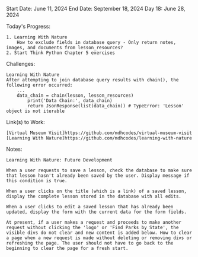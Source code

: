 Start Date: June 11, 2024
End Date: September 18, 2024
Day 18: June 28, 2024

Today's Progress:

    1. Learning With Nature
        How to exclude fields in database query - Only return notes, images, and documents from lesson_resources?
    2. Start Think Python Chapter 5 exercises



Challenges:

    Learning With Nature
    After attempting to join database query results with chain(), the following error occurred:
        ...
        data_chain = chain(lesson, lesson_resources)
            print('Data Chain:', data_chain)
            return JsonResponse(list(data_chain)) # TypeError: 'Lesson' object is not iterable

Link(s) to Work:

    [Virtual Museum Visit]https://github.com/mdhcodes/virtual-museum-visit   
    [Learning With Nature]https://github.com/mdhcodes/learning-with-nature

Notes:

    Learning With Nature: Future Development 

    When a user requests to save a lesson, check the database to make sure that lesson hasn't already been saved by the user. Display message if this condition is true.

    When a user clicks on the title (which is a link) of a saved lesson, display the complete lesson stored in the database with all edits.

    When a user clicks to edit a saved lesson that has already been updated, display the form with the current data for the form fields. 

    At present, if a user makes a request and proceeds to make another request without clicking the 'logo' or 'Find Parks by State', the visible divs do not clear and new content is added below. How to clear a page when a new request is made without deleting or removing divs or refreshing the page. The user should not have to go back to the beginning to clear the page for a fresh start. 